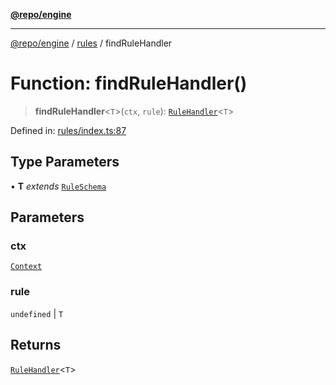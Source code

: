 [**@repo/engine**](../../README.md)

***

[@repo/engine](../../modules.md) / [rules](../README.md) / findRuleHandler

# Function: findRuleHandler()

> **findRuleHandler**\<`T`\>(`ctx`, `rule`): [`RuleHandler`](../interfaces/RuleHandler.md)\<`T`\>

Defined in: [rules/index.ts:87](https://github.com/alexqguo/drinking-board-game-v3/blob/c54738830b911cea80ee4f6fef46ab8be3a3f8a1/packages/engine/src/rules/index.ts#L87)

## Type Parameters

• **T** *extends* [`RuleSchema`](../type-aliases/RuleSchema.md)

## Parameters

### ctx

[`Context`](../../context/classes/Context.md)

### rule

`undefined` | `T`

## Returns

[`RuleHandler`](../interfaces/RuleHandler.md)\<`T`\>
